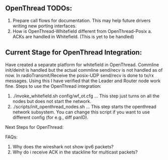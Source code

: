 ## OpenThread TODOs:
1. Prepare call flows for documentation. This may help future drivers writing new porting interfaces.
2. How is OpenThread-Whitefield different from OpenThread-Posix
    a. ACKs are handled in Whitefield. (This is yet to be handled)


## Current Stage for OpenThread Integration:
Have created a separate platform for whitefield in OpenThread. Commline
init/deinit is handled but the actual commline send/recv is not handled as of
now. In radioTransmit/Receive the posix-UDP send/recv is done to tx/rx
messages. Using this I have verified that the Leader and Router node work fine.
Steps to use the OpenThread integration:
1. ./invoke\_whitefield.sh config/wf\_ot.cfg ... This step just turns on all the
nodes but does not start the network.
2. ./scripts/init\_openthread\_nodes.sh ... This step starts the openthread
network subsystem. You can change this script if you want to use different
config (for e.g., diff panID).

Next Steps for OpenThread:

FAQs:
1. Why does the wireshark not show ipv6 packets?
2. Why do i receive ACK in the stackline for multicast packets?
